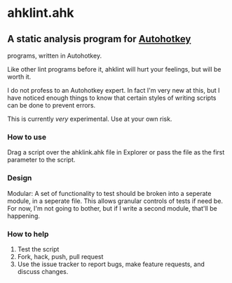 # ahklint.ahk

## A static analysis program for [Autohotkey](http://www.autohotkey.com) 
programs, written in Autohotkey.

Like other lint programs before it, ahklint will hurt your feelings, but will be worth it.

I do not profess to an Autohotkey expert. In fact I'm very new at this, but I have noticed
enough things to know that certain styles of writing scripts can be done to prevent errors.

This is currently *very* experimental. Use at your own risk.

### How to use

Drag a script over the ahklink.ahk file in Explorer or pass the file as the 
first parameter to the script.

### Design

Modular: A set of functionality to test should be broken into a seperate module, 
in a seperate file. This allows granular controls of tests if need be. For now,
I'm not going to bother, but if I write a second module, that'll be happening.

### How to help

1. Test the script
2. Fork, hack, push, pull request
3. Use the issue tracker to report bugs, make feature requests, and discuss changes.
